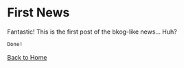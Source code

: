 # First News

Fantastic! This is the first post of the bkog-like news... Huh?

```markdown
Done!
```

[Back to Home](https://funlw65.github.io/)

